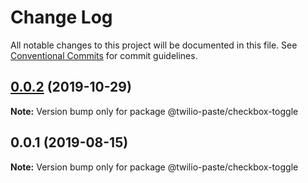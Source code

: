 # Change Log

All notable changes to this project will be documented in this file.
See [Conventional Commits](https://conventionalcommits.org) for commit guidelines.

## [0.0.2](https://github.com/twilio-labs/paste/compare/@twilio-paste/checkbox-toggle@0.0.1...@twilio-paste/checkbox-toggle@0.0.2) (2019-10-29)

**Note:** Version bump only for package @twilio-paste/checkbox-toggle





## 0.0.1 (2019-08-15)

**Note:** Version bump only for package @twilio-paste/checkbox-toggle
